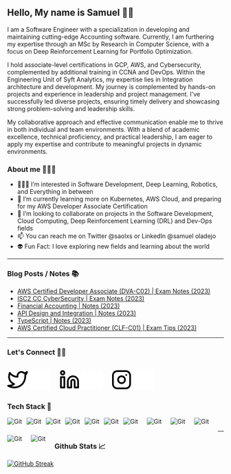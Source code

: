 ## Hello, My name is Samuel 👋🏾
I am a Software Engineer with a specialization in developing and maintaining cutting-edge Accounting software. Currently, I am furthering my expertise through an MSc by Research in Computer Science, with a focus on Deep Reinforcement Learning for Portfolio Optimization. 

I hold associate-level certifications in GCP, AWS, and Cybersecurity, complemented by additional training in CCNA and DevOps. Within the Engineering Unit of Syft Analytics, my expertise lies in Integration architecture and development. My journey is complemented by hands-on projects and experience in leadership and project management. I've successfully led diverse projects, ensuring timely delivery and showcasing strong problem-solving and leadership skills. 

My collaborative approach and effective communication enable me to thrive in both individual and team environments. With a blend of academic excellence, technical proficiency, and practical leadership, I am eager to apply my expertise and contribute to meaningful projects in dynamic environments.

### About me 🙎🏾‍♂️
- 👨🏾‍💻 I’m interested in Software Development, Deep Learning, Robotics, and Everything in between
- 📝 I’m currently learning more on Kubernetes, AWS Cloud, and preparing for my AWS Developer Associate Certification
- 👀 I’m looking to collaborate on projects in the Software Development, Cloud Computing, Deep Reinforcement Learning (DRL) and Dev-Ops fields
- 📫 You can reach me on Twitter @saolxs or LinkedIn @samuel oladejo
- 👽 Fun Fact: I love exploring new fields and learning about the world
---

### Blog Posts / Notes 📚
<!-- BLOG-POST-LIST:START -->
- [AWS Certified Developer Associate (DVA-C02) | Exam Notes (2023)]([https://saol-labs.notion.site/AWS-DVA-e92b98376bba4b40abd0e2ccb809e3de])
- [ISC2 CC CyberSecurity | Exam Notes (2023)]([https://saol-labs.notion.site/ISC2-CC-CyberSecurity-Completed-2ed15b26c5bc434abc31b53c41a81fc7])
- [Financial Accounting | Notes (2023)]([https://saol-labs.notion.site/Financial-Accounting-b4206bee65074b4cac73dbd505015ea1])
- [API Design and Integration | Notes (2023)]([https://saol-labs.notion.site/API-Design-and-Integration-7265e5325bd3428abeae1176161e86a2])
- [TypeScript | Notes (2023)]([https://saol-labs.notion.site/Udemy-TypeScript-55c3adabfd5740dba640c132c7ee2cfe])
- [AWS Certified Cloud Practitioner (CLF-C01) | Exam Tips (2023)]([(https://medium.com/@samuel-oladejo/aws-certified-cloud-practitioner-clf-c01-exam-tips-723b2e3a4cac)])
<!-- BLOG-POST-LIST:END-->

---

### Let's Connect 🤙🏾
<!-- Edit this to include your website
[![website](./img/globe-light.svg)](https://www.thabeloramabulana.com#gh-light-mode-only)
[![website](./img/globe-dark.svg)](https://www.thabeloramabulana.com#gh-dark-mode-only)
&nbsp;&nbsp; -->
[![website](./img/twitter-light.svg)](https://twitter.com/saolxs/#gh-light-mode-only)
[![website](./img/twitter-dark.svg)](https://twitter.com/saolxs/#gh-dark-mode-only)
&nbsp;&nbsp;
[![website](./img/linkedin-light.svg)](https://www.linkedin.com/in/saol/#gh-light-mode-only)
[![website](./img/linkedin-dark.svg)](https://www.linkedin.com/in/saol/#gh-dark-mode-only)
&nbsp;&nbsp;
[![website](./img/instagram-light.svg)](https://www.instagram.com/saolxs/#gh-light-mode-only)
[![website](./img/instagram-dark.svg)](https://www.instagram.com/saolxs/#gh-dark-mode-only)
---

### Tech Stack 🚨
<!-- For more icons please follow  https://devicon.dev/ and  https://github.com/MikeCodesDotNET/ColoredBadges -->

<img align="left" alt="Git" width="35px" style="padding-right:10px;" src="https://cdn.jsdelivr.net/gh/devicons/devicon/icons/github/github-original.svg" />
<img align="left" alt="Git" width="35px" style="padding-right:10px;" src="https://cdn.jsdelivr.net/gh/devicons/devicon/icons/vscode/vscode-original.svg" />
<img align="left" alt="Git" width="35px" style="padding-right:10px;" src="https://cdn.jsdelivr.net/gh/devicons/devicon/icons/git/git-original.svg" />
<img align="left" alt="Git" width="35px" style="padding-right:10px;" src="https://cdn.jsdelivr.net/gh/devicons/devicon/icons/python/python-original.svg" />
<img align="left" alt="Git" width="35px" style="padding-right:10px;" src="https://cdn.jsdelivr.net/gh/devicons/devicon/icons/bash/bash-original.svg" />
<img align="left" alt="Git" width="35px" style="padding-right:10px;" src="https://cdn.jsdelivr.net/gh/devicons/devicon/icons/typescript/typescript-original.svg" />        
<img align="left" alt="Git" width="45px" height=40 style="padding-right:10px;" 
src="https://cdn.jsdelivr.net/gh/devicons/devicon/icons/postgresql/postgresql-original-wordmark.svg" />
<img align="left" alt="Git" width="45px" height=40 style="padding-right:10px;" src="https://cdn.jsdelivr.net/gh/devicons/devicon/icons/nodejs/nodejs-original-wordmark.svg" />
<img align="left" alt="Git" width="45px" height=40 style="padding-right:10px;" src="https://cdn.jsdelivr.net/gh/devicons/devicon/icons/react/react-original-wordmark.svg" />
<img align="left" alt="Git" width="45px" height=40 style="padding-right:10px;" src="https://cdn.jsdelivr.net/gh/devicons/devicon/icons/figma/figma-original.svg" />     
<img align="left" alt="Git" width="45px" height=40 style="padding-right:10px;" src="https://cdn.worldvectorlogo.com/logos/aws-2.svg" />
<img align="left" alt="Git" width="45px" height=40 style="padding-right:10px;" src="https://cdn.jsdelivr.net/gh/devicons/devicon/icons/googlecloud/googlecloud-original-wordmark.svg" />

<br>

---

### Github Stats 📈

[![GitHub Streak](https://streak-stats.demolab.com?user=saolxs&theme=gruvbox&hide_border=true)](https://git.io/streak-stats)



<!---
saolxs/saolxs is a ✨ special ✨ repository because its `README.md` (this file) appears on your GitHub profile.
You can click the Preview link to take a look at your changes.
--->
